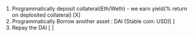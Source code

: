 1. Programmatically deposit collateral(Eth/Weth) - we earn yield(% return on deplosited collateral) [X]
2. Programmatically Borrow another asset : DAI (Stable coin: USD)[ ]
3. Repay the DAI [ ]
